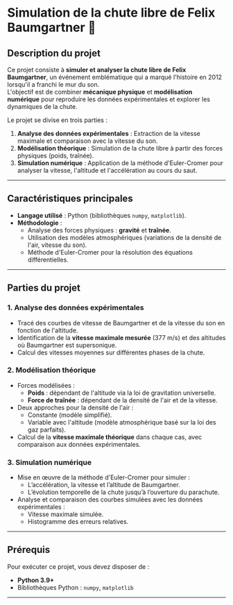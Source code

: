 # **Simulation de la chute libre de Felix Baumgartner 🚀**

## **Description du projet**
Ce projet consiste à **simuler et analyser la chute libre de Felix Baumgartner**, un événement emblématique qui a marqué l'histoire en 2012 lorsqu'il a franchi le mur du son.  
L'objectif est de combiner **mécanique physique** et **modélisation numérique** pour reproduire les données expérimentales et explorer les dynamiques de la chute.

Le projet se divise en trois parties :
1. **Analyse des données expérimentales** : Extraction de la vitesse maximale et comparaison avec la vitesse du son.
2. **Modélisation théorique** : Simulation de la chute libre à partir des forces physiques (poids, traînée).
3. **Simulation numérique** : Application de la méthode d'Euler-Cromer pour analyser la vitesse, l'altitude et l'accélération au cours du saut.

---

## **Caractéristiques principales**
- **Langage utilisé** : Python (bibliothèques `numpy`, `matplotlib`).
- **Méthodologie** :
  - Analyse des forces physiques : **gravité** et **traînée**.
  - Utilisation des modèles atmosphériques (variations de la densité de l'air, vitesse du son).
  - Méthode d'Euler-Cromer pour la résolution des équations différentielles.

---

## **Parties du projet**
### **1. Analyse des données expérimentales**
- Tracé des courbes de vitesse de Baumgartner et de la vitesse du son en fonction de l'altitude.
- Identification de la **vitesse maximale mesurée** (377 m/s) et des altitudes où Baumgartner est supersonique.
- Calcul des vitesses moyennes sur différentes phases de la chute.

### **2. Modélisation théorique**
- Forces modélisées :
  - **Poids** : dépendant de l'altitude via la loi de gravitation universelle.
  - **Force de traînée** : dépendant de la densité de l'air et de la vitesse.
- Deux approches pour la densité de l'air :
  - Constante (modèle simplifié).
  - Variable avec l'altitude (modèle atmosphérique basé sur la loi des gaz parfaits).
- Calcul de la **vitesse maximale théorique** dans chaque cas, avec comparaison aux données expérimentales.

### **3. Simulation numérique**
- Mise en œuvre de la méthode d'Euler-Cromer pour simuler :
  - L’accélération, la vitesse et l’altitude de Baumgartner.
  - L’évolution temporelle de la chute jusqu’à l’ouverture du parachute.
- Analyse et comparaison des courbes simulées avec les données expérimentales :
  - Vitesse maximale simulée.
  - Histogramme des erreurs relatives.

---

## **Prérequis**
Pour exécuter ce projet, vous devez disposer de :
- **Python 3.9+**
- Bibliothèques Python : `numpy`, `matplotlib`

---

